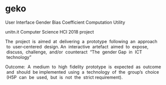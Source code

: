 # geko
User Interface Gender Bias Coefficient Computation Utility

unitn.it Computer Science HCI 2018 project

The  project  is  aimed  at  delivering  a  prototype  following  an  approach  to  user‐centered  design.
An  interactive  artefact  aimed  to  expose,  discuss,  challenge,  and/or  counteract  “The  gender 
Gap  in  ICT  technology”

Outcome:  A  medium  to  high  fidelity  prototype  is  expected  as  outcome  and  should  be 
implemented  using  a  technology  of  the  group’s  choice  (H5P  can  be  used,  but  is  not  the  strict 
requirement).
